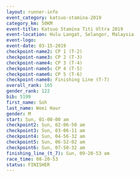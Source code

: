 ```yaml
---
layout: runner-info 
event_category: katsuo-stamina-2019 
category_km: 50KM 
event-title: Katsuo Stamina Titi Ultra 2019 
event-location: Hulu Langat, Selangor, Malaysia 
event-logo: 
event-date: 03-15-2019 
checkpoint-name2: CP 1 (T-2) 
checkpoint-name3: CP 2 (T-3) 
checkpoint-name4: CP 3 (T-4) 
checkpoint-name5: CP 4 (T-5) 
checkpoint-name6: CP 5 (T-6) 
checkpoint-name8: Finishing Line (T-7) 
overall_rank: 165
gender_rank: 122
bib: 5199
first_name: Soh
last_name: Woei Haur
gender: M
start: Sun, 01-00-00 am
checkpoint2: Sun, 02-06-50 am
checkpoint3: Sun, 03-06-11 am
checkpoint4: Sun, 04-56-32 am
checkpoint5: Sun, 06-52-02 am
checkpoint6: Sun, 07-50-32 am
finishing_line_(t_7): Sun, 09-20-53 am
race_time: 08-20-53
status: FINISHER
---
```

